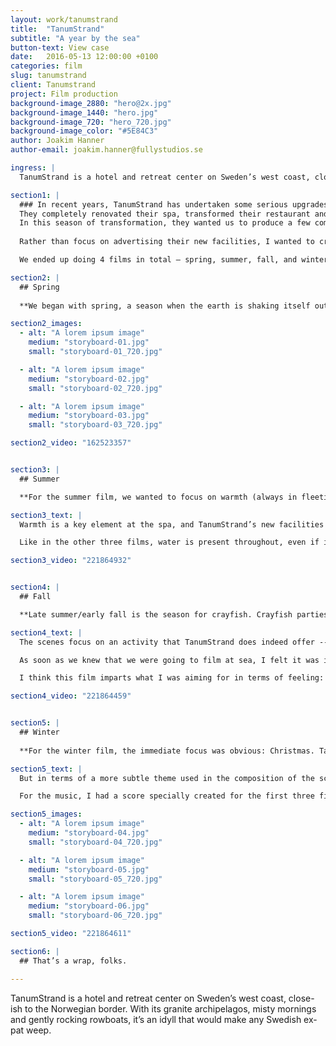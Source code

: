 ```yaml
---
layout: work/tanumstrand
title:  "TanumStrand"
subtitle: "A year by the sea"
button-text: View case
date:   2016-05-13 12:00:00 +0100
categories: film
slug: tanumstrand
client: Tanumstrand
project: Film production
background-image_2880: "hero@2x.jpg"
background-image_1440: "hero.jpg"
background-image_720: "hero_720.jpg"
background-image_color: "#5E84C3"
author: Joakim Hanner
author-email: joakim.hanner@fullystudios.se

ingress: |
  TanumStrand is a hotel and retreat center on Sweden’s west coast, close-ish to the Norwegian border. With its granite archipelagos, misty mornings and gently rocking rowboats, it’s an idyll that would make any Swedish ex-pat weep. 

section1: |
  ### In recent years, TanumStrand has undertaken some serious upgrades. 
  They completely renovated their spa, transformed their restaurant and even overhauled their website.  
  In this season of transformation, they wanted us to produce a few commercials to spotlight their fresh new look and set the tone as a place of rest and rejuvenation.
  
  Rather than focus on advertising their new facilities, I wanted to create an immersive experience that would stir longing in the viewer. In other words: we weren’t going to sell the spa. We were going to sell the peace. 

  We ended up doing 4 films in total — spring, summer, fall, and winter — with each focusing on the festive hallmarks of the season. These mini narratives of tranquility performed exceptionally well as commercials, and aired as 15 second spots on TV 4 and 20 second spots on the web.

section2: |
  ## Spring
  
  **We began with spring, a season when the earth is shaking itself out of its slumber, and people are doing the same. TanumStrand had renovated their gym so I wanted to point in that direction, but have the mood be more expansive and peaceful. Hence the outdoor training scenes.**

section2_images:
  - alt: "A lorem ipsum image"
    medium: "storyboard-01.jpg"
    small: "storyboard-01_720.jpg"

  - alt: "A lorem ipsum image"
    medium: "storyboard-02.jpg"
    small: "storyboard-02_720.jpg"

  - alt: "A lorem ipsum image"
    medium: "storyboard-03.jpg"
    small: "storyboard-03_720.jpg"

section2_video: "162523357"


section3: |
  ## Summer

  **For the summer film, we wanted to focus on warmth (always in fleeting supply in Sweden) and its relaxing effects.** 

section3_text: |
  Warmth is a key element at the spa, and TanumStrand’s new facilities were close enough to completion that they could be filmed. I had to get clever in some instances -- the indoor hot tub, for example, didn’t have water in it yet. 

  Like in the other three films, water is present throughout, even if it is just out of sight. In the yoga studio you can’t see the ocean, but you sense it is there beyond the frame. 

section3_video: "221864932"


section4: |
  ## Fall

  **Late summer/early fall is the season for crayfish. Crayfish parties signal a good-bye to summer and kick-off for the coming of crispy weather. So for this film I thought it only natural to focus on this iconic tradition, which would provide some rich imagery.**

section4_text: |
  The scenes focus on an activity that TanumStrand does indeed offer -- going out in a fishing boat to catch crayfish and having a seafood feast onboard. 

  As soon as we knew that we were going to film at sea, I felt it was important to get the sky shot of the boat. I brought in a drone to help get this bird’s eye view. The results were, of course, majestic. 

  I think this film imparts what I was aiming for in terms of feeling: that special mix of adventurous thrill and contented calm that’s unique to the open sea. 

section4_video: "221864459"


section5: |
  ## Winter
  
  **For the winter film, the immediate focus was obvious: Christmas. TanumStrand puts together an awesome julbord, especially for company retreats.**

section5_text: |
  But in terms of a more subtle theme used in the composition of the scenes, I played with the concept of “fire and ice.” Nearly every scene features cold meeting hot. From the sauna to the winter sea. On the cold patio, tucked near the fire with warm glögg in hand. 

  For the music, I had a score specially created for the first three films, which conveyed the peacefulness of the place, along with a touch of melancholy and a tingling crescendo. When it came time for winter film, I contacted the composer to see if he could give the same score a Christmas-y feeling. He delivered with jingle bells and choir voices galore.

section5_images:
  - alt: "A lorem ipsum image"
    medium: "storyboard-04.jpg"
    small: "storyboard-04_720.jpg"

  - alt: "A lorem ipsum image"
    medium: "storyboard-05.jpg"
    small: "storyboard-05_720.jpg"

  - alt: "A lorem ipsum image"
    medium: "storyboard-06.jpg"
    small: "storyboard-06_720.jpg"

section5_video: "221864611"

section6: |
  ## That’s a wrap, folks.

---
```

TanumStrand is a hotel and retreat center on Sweden’s west coast, close-ish to the Norwegian border. With its granite archipelagos, misty mornings and gently rocking rowboats, it’s an idyll that would make any Swedish ex-pat weep. 
